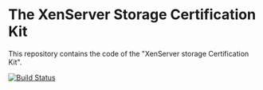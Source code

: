 The XenServer Storage Certification Kit 
=======================================

This repository contains the code of the "XenServer storage Certification Kit".

[![Build Status](https://travis-ci.org/siddharthv/xencert.svg?branch=travis)](https://travis-ci.org/siddharthv/xencert)
